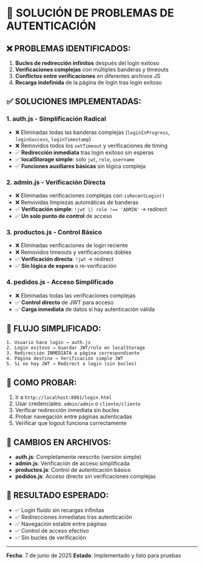 # 🔧 SOLUCIÓN DE PROBLEMAS DE AUTENTICACIÓN

## ❌ PROBLEMAS IDENTIFICADOS:

1. **Bucles de redirección infinitos** después del login exitoso
2. **Verificaciones complejas** con múltiples banderas y timeouts
3. **Conflictos entre verificaciones** en diferentes archivos JS
4. **Recarga indefinida** de la página de login tras login exitoso

## ✅ SOLUCIONES IMPLEMENTADAS:

### 1. **auth.js - Simplificación Radical**

- ❌ Eliminadas todas las banderas complejas (`loginInProgress`, `loginSuccess`, `loginTimestamp`)
- ❌ Removidos todos los `setTimeout` y verificaciones de timing
- ✅ **Redirección inmediata** tras login exitoso sin esperas
- ✅ **localStorage simple**: solo `jwt`, `role`, `username`
- ✅ **Funciones auxiliares básicas** sin lógica compleja

### 2. **admin.js - Verificación Directa**

- ❌ Eliminadas verificaciones complejas con `isRecentLogin()`
- ❌ Removidas limpiezas automáticas de banderas
- ✅ **Verificación simple**: `!jwt || role !== 'ADMIN'` → redirect
- ✅ **Un solo punto de control** de acceso

### 3. **productos.js - Control Básico**

- ❌ Eliminadas verificaciones de login reciente
- ❌ Removidos timeouts y verificaciones dobles
- ✅ **Verificación directa**: `!jwt` → redirect
- ✅ **Sin lógica de espera** o re-verificación

### 4. **pedidos.js - Acceso Simplificado**

- ❌ Eliminadas todas las verificaciones complejas
- ✅ **Control directo** de JWT para acceso
- ✅ **Carga inmediata** de datos si hay autenticación válida

## 🎯 FLUJO SIMPLIFICADO:

```
1. Usuario hace login → auth.js
2. Login exitoso → Guardar JWT/role en localStorage
3. Redirección INMEDIATA a página correspondiente
4. Página destino → Verificación simple JWT
5. Si no hay JWT → Redirect a login (sin bucles)
```

## 🧪 COMO PROBAR:

1. Ir a `http://localhost:8081/login.html`
2. Usar credenciales: `admin/admin` o `cliente/cliente`
3. Verificar redirección inmediata sin bucles
4. Probar navegación entre páginas autenticadas
5. Verificar que logout funciona correctamente

## 📝 CAMBIOS EN ARCHIVOS:

- **auth.js**: Completamente reescrito (versión simple)
- **admin.js**: Verificación de acceso simplificada
- **productos.js**: Control de autenticación básico
- **pedidos.js**: Acceso directo sin verificaciones complejas

## 🚀 RESULTADO ESPERADO:

- ✅ Login fluido sin recargas infinitas
- ✅ Redirecciones inmediatas tras autenticación
- ✅ Navegación estable entre páginas
- ✅ Control de acceso efectivo
- ✅ Sin bucles de verificación

---

**Fecha**: 7 de junio de 2025
**Estado**: Implementado y listo para pruebas
